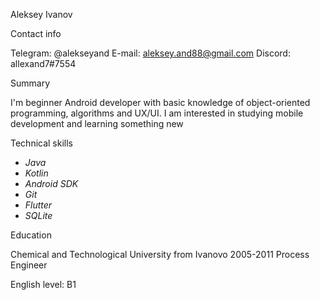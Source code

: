  Aleksey Ivanov

 Contact info

 Telegram: @alekseyand
 E-mail: aleksey.and88@gmail.com
 Discord: allexand7#7554

 Summary

 I'm beginner Android developer with basic knowledge of object-oriented programming, algorithms and UX/UI.
 I am interested in studying mobile development and learning something new

 Technical skills

 * *Java*
 * *Kotlin*
 * *Android SDK*
 * *Git*
 * *Flutter*
 * *SQLite*

 Education

 Сhemical and Technological University from Ivanovo 2005-2011
 Process Engineer

 English level: B1
